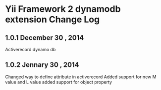 Yii Framework 2 dynamodb extension Change Log
==========================================

1.0.1 December 30 , 2014
--------------------------
Activerecord dynamo db


1.0.2 Jennary 30 , 2014
--------------------------
Changed way to define attribute in activerecord
Added support for new M value and L value
added support for object property